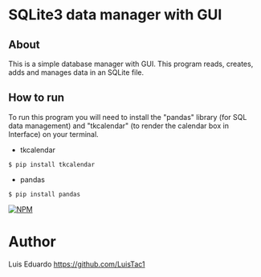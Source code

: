 # SQLite3 data manager with GUI

## About
This is a simple database manager with GUI. This program reads, creates, adds and manages data in an SQLite file.

## How to run
To run this program you will need to install the "pandas" library (for SQL data management) and "tkcalendar" (to render the calendar box in Interface) on your terminal.

- tkcalendar

``
$ pip install tkcalendar
``
- pandas

``
$ pip install pandas
``

[![NPM](https://img.shields.io/npm/l/react)](https://github.com/LuisTac1/Database-SQLite-manager/blob/main/LICENSE)

# Author
Luis Eduardo
https://github.com/LuisTac1
